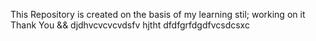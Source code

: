This Repository is created on the basis of my learning
stil; working on  it
Thank You
&& djdhvcvcvcvdsfv
hjtht
dfdfgrfdgdfvcsdcsxc
